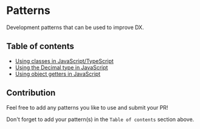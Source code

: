 # Patterns

Development patterns that can be used to improve DX.

## Table of contents

- [Using classes in JavaScript/TypeScript](using-classes-in-js-ts/)
- [Using the Decimal type in JavaScript](using-decimal-type-in-js/)
- [Using object getters in JavaScript](using-object-getters-in-js/)

## Contribution

Feel free to add any patterns you like to use and submit your PR!

Don't forget to add your pattern(s) in the `Table of contents` section above.
